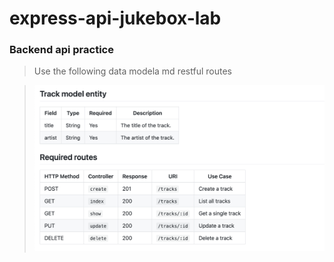 # express-api-jukebox-lab
### Backend api practice

> Use the following data modela md restful routes

> ![screenshot](assest/info.png)